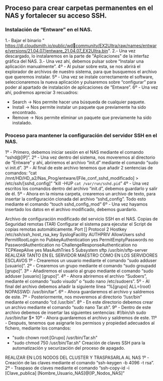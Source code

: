 ## Proceso para crear carpetas permanentes en el NAS y fortalecer su acceso SSH. ##
### Instalación de “Entware” en el NAS. ###

1.- Bajar el binario " https://dl.cloudsmith.io/public/wdcommunity/EX2Ultra/raw/names/entware/versions/21.04.07/entware_21.04.07_EX2Ultra.bin".
2.- Una vez descargado, lo instalaremos en la parte de "Aplicaciones" de la interfaz gráfica del NAS.
3.- Una vez ahí, debemos pulsar sobre “Instalar una aplicación manualmente”.
4º - Al pulsar sobre esta, se nos abrirá el explorador de archivos de nuestro sistema, para que busquemos 
el archivo que queremos instalar.
5º - Una vez se instale correctamente el software, seleccionaremos la nueva aplicación y pulsaremos 
sobre “configurar” para poder al apartado de instalación de aplicaciones de “Entware”. 
6º - Una vez ahí, podremos apreciar 3 recuadros:
- Search → Nos permite hacer una búsqueda de cualquier paquete.
- Install → Nos permite instalar un paquete que previamente ha sido encontrado.
- Remove → Nos permite eliminar un paquete que previamente ha sido instalado.

### Proceso para mantener la configuración del servidor SSH en el NAS. ###
1º - Primero, debemos iniciar sesión en el NAS mediante el comando “sshd@[IP]”.
2º - Una vez dentro del sistema, nos moveremos al directorio de “Entware” y ahí, abriremos el archivo 
“init.d” mediante el comando “sudo vi init.d”.
3º - Al final de este archivo tenemos que añadir 2 sentencias de comandos:
“cat /mnt/HD/HD_a2/Nas_Prog/entware/[File_conf_sshd_modificado] > /etc/ssh/[sshd_config]”
“kill -HUP `cat /var/run/sshd.pid`”
4º - Una vez escritos los comandos dentro del archivo “init.d”, debemos guardarlo y salir de él.
5º - Ahora en la misma carpeta, crearemos un archivo de texto, para insertar la configuración clonada 
del archivo “sshd_config”. Todo esto mediante el comando “touch sshd_config_mod”
6º - Una vez hayamos insertado los datos en el archivo modificado, debemos guardarlo.

Archivo de configuración modificado del servicio SSH en el NAS. 
Copias de Seguridad remotas (TAR)
Configurar el sistema para ejecutar el Script de copias remotas automáticamente.
Port [] 
Protocol 2
Hostkey /etc/ssh/ssh_host_rsa_key
SyslogFacility AUTHPRIV
AllowUsers sshd
PermitRootLogin no
PubkeyAuthentication yes
PermitEmptyPasswords no
PasswordAuthentication no
ChallengeResponseAuthentication no
TCPKeepAlive yes
MasAuthTries 5
Subsystem sftp /usr/bin/sftp-server
REALIZAR TANTO EN EL SERVIDOR MAESTRO COMO EN LOS SERVIDORES ESCLAVOS
1º - Crearemos un usuario mediante el comando “sudo adduser [usuario]”.
2º - Crearemos un grupo mediante el comando “sudo groupadd [grupo]”.
3º - Añadiremos el usuario al grupo mediante el comando “sudo adduser [usuario] [grupo]”.
4º - Ahora abriremos el archivo “Sudoers”, mediante el comando “sudo visudo” o “sudo nano 
/etc/sudoers”.
5º - Al final del archivo debemos añadir la siguiente línea “%[grupo] ALL=(root) NOPASSWD: 
/usr/bin/tar”.
6º - Ahora guardaremos el archivo y saldremos de este.
7º - Posteriormente, nos moveremos al directorio “/usr/bin” mediante el comando “cd /usr/bin”.
8º - En este directorio debemos crear un archivo mediante el comando “sudo nano Tar.sh”.
9º - Dentro de este archivo debemos de insertar las siguientes sentencias:
#!/bin/sh
sudo /usr/bin/tar $*
10º - Ahora guardaremos el archivo y saldremos de este.
11º - Después, tenemos que asignarle los permisos y propiedad adecuados al fichero, mediante los 
comandos:
- "sudo chown root:[Grupo] /usr/bin/Tar.sh"
- "sudo chmod 750 /usr/bin/Tar.sh"
Creación de claves SSH para la automatización y securización del proceso de apagado.

REALIZAR EN LOS NODOS DEL CLUSTER Y TRASPASARLA AL NAS
1º - Creación de las claves mediante el comando “ssh-keygen -b 4096 -t rsa”.
2º - Traspaso de claves mediante el comando “ssh-copy-id -i [Clave_publica] 
[Nombre_Usuario_NAS]@[IP_Nodos_NAS]”
